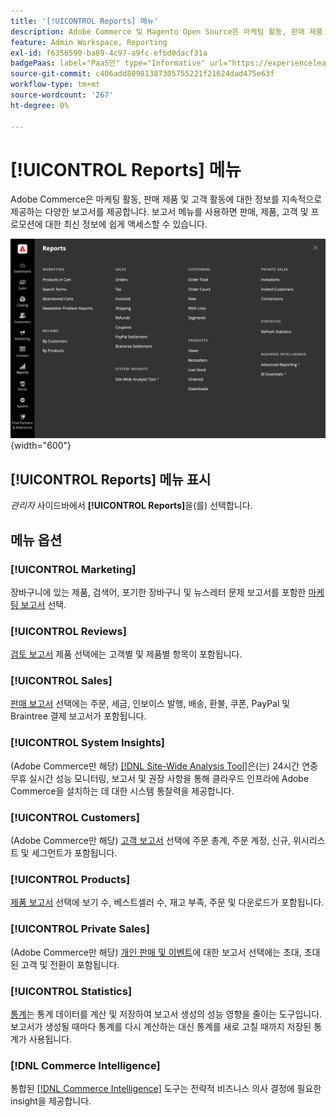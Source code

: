 ```yaml
---
title: '[!UICONTROL Reports] 메뉴'
description: Adobe Commerce 및 Magento Open Source은 마케팅 활동, 판매 제품 및 고객 활동에 대한 정보를 지속적으로 제공하는 다양한 보고서를 제공합니다.
feature: Admin Workspace, Reporting
exl-id: f6356590-ba89-4c97-a9fc-efbd0dacf31a
badgePaas: label="PaaS만" type="Informative" url="https://experienceleague.adobe.com/ko/docs/commerce/user-guides/product-solutions" tooltip="Adobe Commerce 온 클라우드 프로젝트(Adobe 관리 PaaS 인프라) 및 온프레미스 프로젝트에만 적용됩니다."
source-git-commit: c406add80981387305755221f21624dad475e63f
workflow-type: tm+mt
source-wordcount: '267'
ht-degree: 0%

---
```


# [!UICONTROL Reports] 메뉴

Adobe Commerce은 마케팅 활동, 판매 제품 및 고객 활동에 대한 정보를 지속적으로 제공하는 다양한 보고서를 제공합니다. 보고서 메뉴를 사용하면 판매, 제품, 고객 및 프로모션에 대한 최신 정보에 쉽게 액세스할 수 있습니다.

![보고서 메뉴](./assets/overview.png){width="600"}

## [!UICONTROL Reports] 메뉴 표시

_관리자_ 사이드바에서 **[!UICONTROL Reports]**&#x200B;을(를) 선택합니다.

## 메뉴 옵션

### [!UICONTROL Marketing]

장바구니에 있는 제품, 검색어, 포기한 장바구니 및 뉴스레터 문제 보고서를 포함한 [마케팅 보고서](marketing-reports.md) 선택.

### [!UICONTROL Reviews]

[검토 보고서](review-reports.md) 제품 선택에는 고객별 및 제품별 항목이 포함됩니다.

### [!UICONTROL Sales]

[판매 보고서](sales-reports.md) 선택에는 주문, 세금, 인보이스 발행, 배송, 환불, 쿠폰, PayPal 및 Braintree 결제 보고서가 포함됩니다.

### [!UICONTROL System Insights]

(Adobe Commerce만 해당) [[!DNL Site-Wide Analysis Tool]](https://experienceleague.adobe.com/docs/commerce-operations/tools/site-wide-analysis-tool/access.html?lang=ko)은(는) 24시간 연중무휴 실시간 성능 모니터링, 보고서 및 권장 사항을 통해 클라우드 인프라에 Adobe Commerce을 설치하는 데 대한 시스템 통찰력을 제공합니다.

### [!UICONTROL Customers]

(Adobe Commerce만 해당) [고객 보고서](customer-reports.md) 선택에 주문 총계, 주문 계정, 신규, 위시리스트 및 세그먼트가 포함됩니다.

### [!UICONTROL Products]

[제품 보고서](product-reports.md) 선택에 보기 수, 베스트셀러 수, 재고 부족, 주문 및 다운로드가 포함됩니다.

### [!UICONTROL Private Sales]

(Adobe Commerce만 해당) [개인 판매 및 이벤트](private-sales-reports.md)에 대한 보고서 선택에는 초대, 초대된 고객 및 전환이 포함됩니다.

### [!UICONTROL Statistics]

[통계](sales-reports.md#refresh-statistics)는 통계 데이터를 계산 및 저장하여 보고서 생성의 성능 영향을 줄이는 도구입니다. 보고서가 생성될 때마다 통계를 다시 계산하는 대신 통계를 새로 고칠 때까지 저장된 통계가 사용됩니다.

### [!DNL Commerce Intelligence]

통합된 [[!DNL Commerce Intelligence]](business-intelligence.md) 도구는 전략적 비즈니스 의사 결정에 필요한 insight을 제공합니다.
